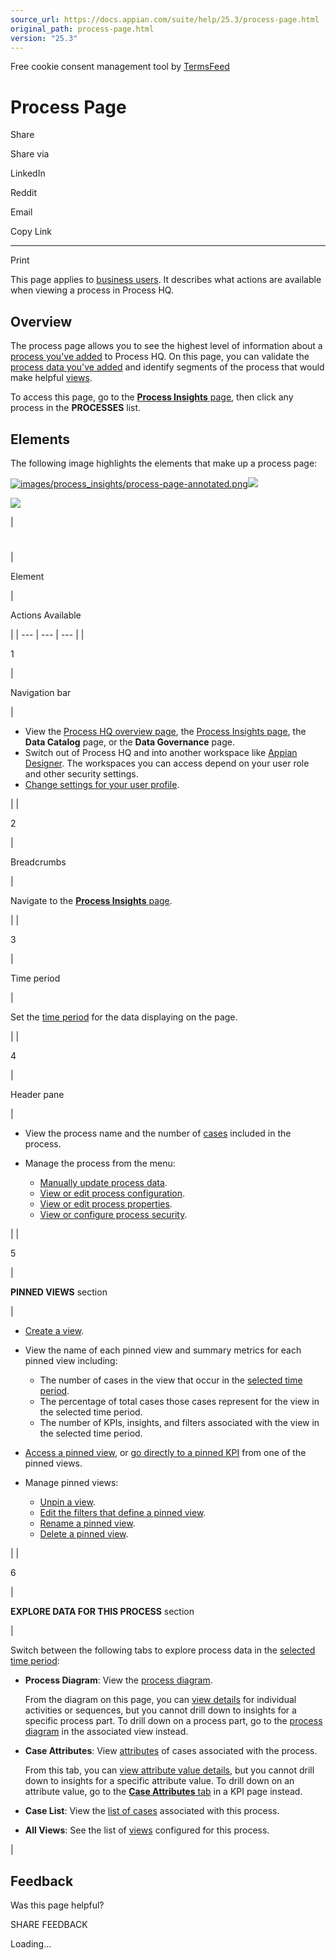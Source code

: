 ```yaml
---
source_url: https://docs.appian.com/suite/help/25.3/process-page.html
original_path: process-page.html
version: "25.3"
---
```


Free cookie consent management tool by [TermsFeed](https://www.termsfeed.com/)

# Process Page

Share

Share via

LinkedIn

Reddit

Email

Copy Link

* * *

Print

This page applies to [business users](processhq.html#-business-users). It describes what actions are available when viewing a process in Process HQ.

## Overview

The process page allows you to see the highest level of information about a [process you've added](add-process.html) to Process HQ. On this page, you can validate the [process data you've added](add-process.html) and identify segments of the process that would make helpful [views](process-views.html).

To access this page, go to the [**Process Insights** page](process-insights-page.html), then click any process in the **PROCESSES** list.

## Elements

The following image highlights the elements that make up a process page:

[![images/process_insights/process-page-annotated.png](images/process_insights/process-page-annotated.png)![](/suite/help/25.3/images/rn/zoom_magnify_center.png)](#img748)

[![](images/process_insights/process-page-annotated.png)](#_)

|
#

 |

Element

 |

Actions Available

 |
| --- | --- | --- |
|

1

 |

Navigation bar

 |

-   View the [Process HQ overview page](processhq.html), the [Process Insights page](process-insights-page.html), the **Data Catalog** page, or the **Data Governance** page.
-   Switch out of Process HQ and into another workspace like [Appian Designer](welcome-app-designer.html). The workspaces you can access depend on your user role and other security settings.
-   [Change settings for your user profile](Settings_Page.html).

 |
|

2

 |

Breadcrumbs

 |

Navigate to the [**Process Insights** page](process-insights-page.html).

 |
|

3

 |

Time period

 |

Set the [time period](explore.html#set-the-time-period) for the data displaying on the page.

 |
|

4

 |

Header pane

 |

-   View the process name and the number of [cases](key-pi-terms.html#cases-activities-events) included in the process.
-   Manage the process from the menu:

    -   [Manually update process data](add-process.html#manually-update-a-process).
    -   [View or edit process configuration](add-process.html#configure-process-data).
    -   [View or edit process properties](add-process.html#configure-process-properties).
    -   [View or configure process security](add-process.html#configure-process-security).

 |
|

5

 |

**PINNED VIEWS** section

 |

-   [Create a view](process-views.html#create-a-view).
-   View the name of each pinned view and summary metrics for each pinned view including:

    -   The number of cases in the view that occur in the [selected time period](explore.html#set-the-time-period).
    -   The percentage of total cases those cases represent for the view in the selected time period.
    -   The number of KPIs, insights, and filters associated with the view in the selected time period.
-   [Access a pinned view](process-views.html#access-a-view), or [go directly to a pinned KPI](process-custom-kpis.html#access-a-kpi) from one of the pinned views.
-   Manage pinned views:

    -   [Unpin a view](process-views.html#pin-or-unpin-a-view).
    -   [Edit the filters that define a pinned view](process-views.html#edit-view-filters).
    -   [Rename a pinned view](process-views.html#rename-a-view).
    -   [Delete a pinned view](process-views.html#delete-a-view).

 |
|

6

 |

**EXPLORE DATA FOR THIS PROCESS** section

 |

Switch between the following tabs to explore process data in the [selected time period](explore.html#set-the-time-period):

-   **Process Diagram**: View the [process diagram](explore.html#review-the-process-diagram).

    From the diagram on this page, you can [view details](explore.html#view-process-part-details) for individual activities or sequences, but you cannot drill down to insights for a specific process part. To drill down on a process part, go to the [process diagram](investigate.html#start-with-the-process-diagram) in the associated view instead.

-   **Case Attributes**: View [attributes](explore.html#review-case-attributes) of cases associated with the process.

    From this tab, you can [view attribute value details](explore.html#view-attribute-value-details), but you cannot drill down to insights for a specific attribute value. To drill down on an attribute value, go to the [**Case Attributes** tab](investigate.html#start-with-a-case-attribute) in a KPI page instead.

-   **Case List**: View the [list of cases](explore.html#review-the-case-list) associated with this process.

-   **All Views**: See the list of [views](process-views.html) configured for this process.

 |

## Feedback

Was this page helpful?

SHARE FEEDBACK

Loading...